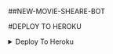 ##NEW-MOVIE-SHEARE-BOT

#DEPLOY TO HEROKU
<details><summary>Deploy To Heroku</summary>
<p>
<br>
<a href="https://heroku.com/deploy?template=https://github.com/arjunsangu/NEW-MOVIE-SHEARE-BOT">
  <img src="https://www.herokucdn.com/deploy/button.svg" alt="Deploy">
</a>
</p>
</details>

